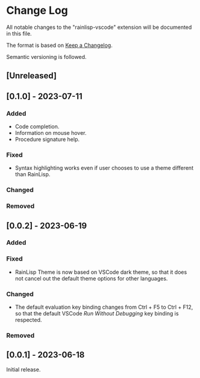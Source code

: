 # Change Log

All notable changes to the "rainlisp-vscode" extension will be documented in this file.

The format is based on [Keep a Changelog](http://keepachangelog.com/).

Semantic versioning is followed.

## [Unreleased]

## [0.1.0] - 2023-07-11

### Added
- Code completion.
- Information on mouse hover.
- Procedure signature help.

### Fixed
- Syntax highlighting works even if user chooses to use a theme different than RainLisp.

### Changed

### Removed

## [0.0.2] - 2023-06-19

### Added

### Fixed
- RainLisp Theme is now based on VSCode dark theme, so that it does not cancel out the default theme options for other languages.

### Changed
- The default evaluation key binding changes from Ctrl + F5 to Ctrl + F12, so that the default VSCode *Run Without Debugging* key binding is respected.

### Removed

## [0.0.1] - 2023-06-18

Initial release.
